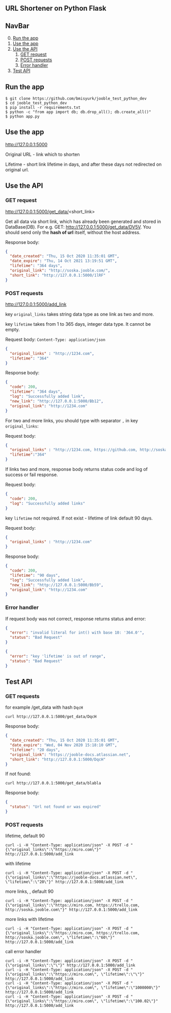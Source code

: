 ## URL Shortener on Python Flask
## NavBar

0. [Run the app](#Run-the-app)
1. [Use the app](#Use-the-app)
2. [Use the API](#Use-the-API)
    1. [GET request](#GET-request)
    2. [POST requests](#POST-requests)
    3. [Error handler](#Error-handler)
3. [Test API](#Test-API)
## Run the app

```
$ git clone https://github.com/bmisyurk/jooble_test_python_dev
$ cd jooble_test_python_dev
$ pip install -r requirements.txt
$ python -c "from app import db; db.drop_all(); db.create_all()"
$ python app.py
```

## Use the app
http://127.0.0.1:5000

Original URL - link which to shorten

Lifetime - short link lifetime in days, and after these days not redirected on original url.


## Use the API
### GET request
http://127.0.0.1:5000/get_data/<short_link>

Get all data via short link, which has already been generated and stored in DataBase(DB). For e.g. GET: http://127.0.0.1:5000/get_data/DV5V. You should send only the **hash of url** itself, without the host address.

Response body:
```json
{
  "date_created": "Thu, 15 Oct 2020 11:35:01 GMT",
  "date_expire": "Thu, 14 Oct 2021 13:19:51 GMT",
  "lifetime": "364 days",
  "original_link": "http://soska.jooble.com/",
  "short_link": "http://127.0.0.1:5000/1lRF"
}
```
### POST requests
http://127.0.0.1:5000/add_link

key `original_links` takes string data type as one link as two and more.

key `lifetime` takes from 1 to 365 days, integer data type. It cannot be empty.

Request body:
`Content-Type: application/json`
```json
{
  "original_links" : "http://1234.com",
  "lifetime": "364"
}
```
Response body:
```json
{
  "code": 200,
  "lifetime": "364 days",
  "log": "Successfully added link",
  "new_link": "http://127.0.0.1:5000/Bb12",
  "original_link": "http://1234.com"
}
```
For two and more links, you should type with separator `,` in key `original_links`:

Request body:
```json
{
  "original_links" : "http://1234.com, https://github.com, http://soska.jooble.com/",
  "lifetime":"364"
}
```
If links two and more, response body returns status code and log of success or fail response.

Request body:
```json
{
  "code": 200,
  "log": "Successfully added links"
}
```


key `lifetime` not required. If not exist - lifetime of link default 90 days.

Request body:
```json
{
  "original_links" : "http://1234.com"
}
```
Response body:
```json
{
  "code": 200,
  "lifetime": "90 days",
  "log": "Successfully added link",
  "new_link": "http://127.0.0.1:5000/Bb59",
  "original_link": "http://1234.com"
}
```
### Error handler
If request body was not сorrect, response returns status and error:
```json
{
  "error": "invalid literal for int() with base 10: '364.0'",
  "status": "Bad Request"
}
```
```json
{
  "error": "key 'lifetime' is out of range",
  "status": "Bad Request"
}

```
## Test API
### GET requests
for example /get_data with hash `DqcH`
```
curl http://127.0.0.1:5000/get_data/DqcH
```
Response body:
```json
{
  "date_created": "Thu, 15 Oct 2020 11:35:01 GMT",
  "date_expire": "Wed, 04 Nov 2020 15:18:10 GMT",
  "lifetime": "20 days",
  "original_link": "https://jooble-docs.atlassian.net",
  "short_link": "http://127.0.0.1:5000/DqcH"
}
```
If not found:
```
curl http://127.0.0.1:5000/get_data/blabla
```
Response body:
```json
{
  "status": "Url not found or was expired"
}
```

### POST requests
lifetime, default 90

```curl -i -H "Content-Type: application/json" -X POST -d "{\"original_links\":\"https://miro.com\"}" http://127.0.0.1:5000/add_link```

with lifetime

```curl -i -H "Content-Type: application/json" -X POST -d "{\"original_links\":\"https://jooble-docs.atlassian.net\", \"lifetime\":\"20\"}" http://127.0.0.1:5000/add_link```

more links, , default 90

```curl -i -H "Content-Type: application/json" -X POST -d "{\"original_links\":\"https://miro.com, https://trello.com, http://soska.jooble.com\"}" http://127.0.0.1:5000/add_link```

more links with lifetime

```curl -i -H "Content-Type: application/json" -X POST -d "{\"original_links\":\"https://miro.com, https://trello.com, http://soska.jooble.com\", \"lifetime\":\"60\"}" http://127.0.0.1:5000/add_link```

call error handler

```
curl -i -H "Content-Type: application/json" -X POST -d "{\"original_links\":\"\"}" http://127.0.0.1:5000/add_link
curl -i -H "Content-Type: application/json" -X POST -d "{\"original_links\":\"https://miro.com\", \"lifetime\":\"\"}" http://127.0.0.1:5000/add_link
curl -i -H "Content-Type: application/json" -X POST -d "{\"original_links\":\"https://miro.com\", \"lifetime\":\"1000000\"}" http://127.0.0.1:5000/add_link
curl -i -H "Content-Type: application/json" -X POST -d "{\"original_links\":\"https://miro.com\", \"lifetime\":\"100.02\"}" http://127.0.0.1:5000/add_link
```

